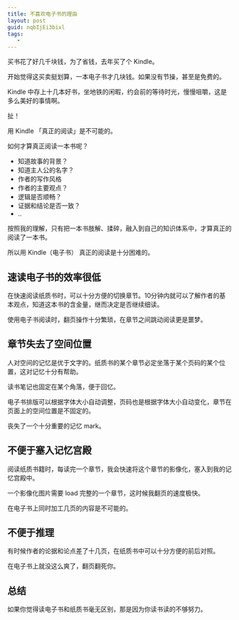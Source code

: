 ```yaml
---
title: 不喜欢电子书的理由
layout: post
guid: nqbIjEi3bixl
tags:
   - 
---
```


买书花了好几千块钱，为了省钱，去年买了个 Kindle。

开始觉得这买卖挺划算，一本电子书才几块钱。如果没有节操，甚至是免费的。

Kindle 中存上十几本好书，坐地铁的闲暇，约会前的等待时光，慢慢咀嚼，这是多么美好的事情啊。

扯！

用 Kindle 「真正的阅读」是不可能的。

如何才算真正阅读一本书呢？

* 知道故事的背景？
* 知道主人公的名字？
* 作者的写作风格
* 作者的主要观点？
* 逻辑是否顺畅？
* 证据和结论是否一致？
* ..

按照我的理解，只有把一本书肢解、揉碎，融入到自己的知识体系中，才算真正的阅读了一本书。

所以用 Kindle（电子书） 真正的阅读是十分困难的。

## 速读电子书的效率很低

在快速阅读纸质书时，可以十分方便的切换章节。10分钟内就可以了解作者的基本观点，知道这本书的含金量，继而决定是否继续细读。

使用电子书阅读时，翻页操作十分繁琐，在章节之间跳动阅读更是噩梦。

## 章节失去了空间位置

人对空间的记忆是优于文字的。纸质书的某个章节必定坐落于某个页码的某个位置，这对记忆十分有帮助。

读书笔记也固定在某个角落，便于回忆。

电子书排版可以根据字体大小自动调整，页码也是根据字体大小自动变化，章节在页面上的空间位置是不固定的。

丧失了一个十分重要的记忆 mark。

## 不便于塞入记忆宫殿

阅读纸质书籍时，每读完一个章节，我会快速将这个章节的影像化，塞入到我的记忆宫殿中。

一个影像化图片需要 load 完整的一个章节，这时候我翻页的速度极快。

在电子书上同时加工几页的内容是不可能的。

## 不便于推理

有时候作者的论据和论点差了十几页，在纸质书中可以十分方便的前后对照。

在电子书上就没这么爽了，翻页翻死你。

## 总结

如果你觉得读电子书和纸质书毫无区别，那是因为你读书读的不够努力。
